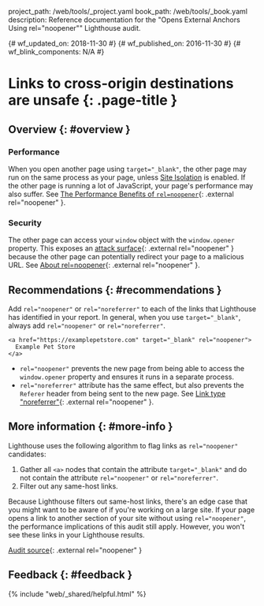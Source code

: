 project_path: /web/tools/_project.yaml
book_path: /web/tools/_book.yaml
description: Reference documentation for the "Opens External Anchors Using rel="noopener"" Lighthouse audit.

{# wf_updated_on: 2018-11-30 #}
{# wf_published_on: 2016-11-30 #}
{# wf_blink_components: N/A #}

# Links to cross-origin destinations are unsafe {: .page-title }

## Overview {: #overview }

### Performance

[SI]: /web/updates/2018/07/site-isolation
[jake]: https://jakearchibald.com/2016/performance-benefits-of-rel-noopener/

When you open another page using `target="_blank"`, the other page may
run on the same process as your page, unless [Site Isolation][SI] is enabled.
If the other page is running a lot of JavaScript, your page's performance may
also suffer. See [The Performance Benefits of `rel=noopener`][jake]{: .external rel="noopener" }.

### Security

[mths]: https://mathiasbynens.github.io/rel-noopener/
[attack]: https://en.wikipedia.org/wiki/Attack_surface

The other page can access your `window` object with the `window.opener` property.
This exposes an [attack surface][attack]{: .external rel="noopener" } because the other page
can potentially redirect your page to a malicious URL.
See [About rel=noopener][mths]{: .external rel="noopener" }.

## Recommendations {: #recommendations }

[whatwg]: https://html.spec.whatwg.org/multipage/links.html#link-type-noreferrer

Add `rel="noopener"` or `rel="noreferrer"` to each of the links that Lighthouse
has identified in your report. In general, when you use `target="_blank"`, always
add `rel="noopener"` or `rel="noreferrer"`.

    <a href="https://examplepetstore.com" target="_blank" rel="noopener">
      Example Pet Store
    </a>

* `rel="noopener"` prevents the new page from being able to
  access the `window.opener` property and ensures it runs in a separate
  process.
* `rel="noreferrer"` attribute has the same effect, but also
  prevents the `Referer` header from being sent to the new page. See 
  [Link type "noreferrer"][whatwg]{: .external rel="noopener" }.

## More information {: #more-info }

Lighthouse uses the following algorithm to flag links as `rel="noopener"`
candidates:

1. Gather all `<a>` nodes that contain the attribute `target="_blank"` and do
   not contain the attribute `rel="noopener"` or `rel="noreferrer"`.
1. Filter out any same-host links.

Because Lighthouse filters out same-host links, there's an edge case that you
might want to be aware of if you're working on a large site. If your page opens
a link to another section of your site without using `rel="noopener"`, the
performance implications of this audit still apply. However, you won't see these
links in your Lighthouse results.

[source]: https://github.com/GoogleChrome/lighthouse/blob/master/lighthouse-core/audits/dobetterweb/external-anchors-use-rel-noopener.js

[Audit source][source]{: .external rel="noopener" }

## Feedback {: #feedback }

{% include "web/_shared/helpful.html" %}
